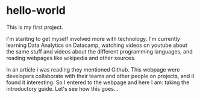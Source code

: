 # hello-world
This is my first project. 

I'm staritng to get myself involved more with technology. I'm currently learning Data Analytics on Datacamp, watching videos on youtube about the same stuff and videos about the different programming languages, and reading webpages like wikipedia and other sources. 

In an article i was reading they mentioned Github. This webpage were developers collaborate with their teams and other people on projects, and iI found it interesting. So I entered to the webpage and here I am: taking the introductory guide. Let's see how this goes...

